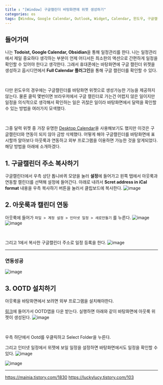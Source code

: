 ```yaml
---
title : "[Window] 구글캘린더 바탕화면에 위젯 생성하기"
categories: os
tags: [Window, Google Calendar, Outlook, Widget, Calendar, 윈도우, 구글캘린더, 아웃룩]
---
```


## 들어가며
나는 **Todoist, Google Calendar, Obsidian**을 통해 일정관리를 한다.
나는 일정관리에서 제일 중요하다 생각하는 부분이 언제 어디서든 최소한의 액션으로 간편하게 일정을 확인할 수 있어야 한다고 생각한다.
그래서 휴대폰에는 바탕화면에 구글 캘린더 위젯을 생성하고 옵시디언에서 **Full Calendar 플러그인**을 통해 구글 캘린더를 확인할 수 있다.



<br>

다만 윈도우의 경우에는 구글캘린더를 바탕화면 위젯으로 생성가능한 기능을 제공하지 않는다. 물론 클릭 몇번이면 브라우저에서 구글 캘린더로 가는건 어렵지 않은 일이지만 일정을 의식적으로 생각해서 확인하는 일은 귀찮은 일이라 바탕화면에서 달력을 확인할 수 있는 방법을 여러가지 모색했다.



<br>

그중 달력 위젯 중 가장 유명한 [Desktop Calendar](https://desktop-calendar.softonic.kr/)을 사용해보기도 했지만 이것은 구글캘린더와 연동이 되지 않아 금방 삭제했다. 어떻게 해야 구글캘린더를 바탕화면에 표시할까 알아보다 아웃룩과 연동하고 외부 프로그램을 이용하면 가능한 것을 알게되었다. 해당 방법을 아래에 소개하겠다.

## 1. 구글캘린더 주소 복사하기
구글캘린더에서 우측 상단 톱니바퀴 모양을 눌러 **설정**에 들어가고 왼쪽 탭에서 아웃룩과 연동할 캘린더를 선택해 설정에 들어간다.
아래로 내려서 **Scret address in iCal format** 내용을 우측 복사하기 버튼을 눌러서 클립보드에 복사한다.
![image](https://github.com/user-attachments/assets/167750ad-2261-47a8-83b0-64c032a5841b)

## 2. 아웃룩과 캘린더 연동
아웃룩에 들어가 `파일 > 계정 설정 > 인터넷 일정 > 새로만들기` 를 누른다.
![image](https://github.com/user-attachments/assets/9db6166c-05e8-4cc0-8386-fd8413c0260f)
![image](https://github.com/user-attachments/assets/1dd2aac0-6806-4d7a-a263-a410d6f074c6)

<br>

그리고 1에서 복사한 구글캘린더 주소로 일정 등록을 한다.
![image](https://github.com/user-attachments/assets/72a156f6-3796-4454-b5c9-3d5efe544aa1)



---



### 연동성공

![image](https://github.com/user-attachments/assets/c2fcdf82-f946-4d14-87e5-37a5ce708b80)

## 3. OOTD 설치하기
아웃룩을 바탕화면에서 보려면 외부 프로그램을 설치해야한다.

[링크](https://outlookonthedesktop.com/release-notes)에 들어가서 OOTD앱을 다운 받는다. 실행하면 아래와 같이 바탕화면에 아웃룩 위젯이 생성된다.
![image](https://github.com/user-attachments/assets/b3d83c1f-374c-4680-8a09-39624d1a96a2)

<br>

우측 하단에서 Ootd를 우클릭하고 Select Folder을 누른다. 

그리고 인터넷 일정에서 위젯에 보일 일정을 설정하면 바탕화면에서도 일정을 확인할 수 있다.
![image](https://github.com/user-attachments/assets/ab1a6c4c-0bb1-4ed7-960b-c0043ce75647)

![image](https://github.com/user-attachments/assets/7e429fb1-c180-497f-b345-ef8bf87cff4e)

---

<div class="Reference">
<div class="callout-header"> </div>
<p>
<a href="https://mainia.tistory.com/1830">https://mainia.tistory.com/1830</a>
<a href="https://luckylucy.tistory.com/103">https://luckylucy.tistory.com/103</a>
</p>
</div>